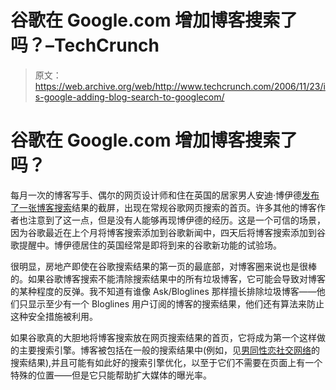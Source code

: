 # 谷歌在 Google.com 增加博客搜索了吗？–TechCrunch

> 原文：<https://web.archive.org/web/http://www.techcrunch.com/2006/11/23/is-google-adding-blog-search-to-googlecom/>

# 谷歌在 Google.com 增加博客搜索了吗？

 [](https://web.archive.org/web/20220811105107/http://blogsearch.google.com/) 每月一次的博客写手、偶尔的网页设计师和住在英国的居家男人安迪·博伊德[发布了一张](https://web.archive.org/web/20220811105107/http://www.boydcreative.net/google/google-integrating-blog-posts-into-search-results/)[博客搜索](https://web.archive.org/web/20220811105107/http://blogsearch.google.com/)结果的截屏，出现在常规谷歌网页搜索的首页。许多其他的博客作者也注意到了这一点，但是没有人能够再现博伊德的经历。这是一个可信的场景，因为谷歌最近在上个月将博客搜索添加到谷歌新闻中，四天后将博客搜索添加到谷歌提醒中。博伊德居住的英国经常是即将到来的谷歌新功能的试验场。

很明显，房地产即使在谷歌搜索结果的第一页的最底部，对博客圈来说也是很棒的。如果谷歌博客搜索不能清除搜索结果中的所有垃圾博客，它可能会导致对博客的某种程度的反弹。我不知道有谁像 Ask/Bloglines 那样擅长排除垃圾博客——他们只显示至少有一个 Bloglines 用户订阅的博客的搜索结果，他们还有算法来防止这种安全措施被利用。

如果谷歌真的大胆地将博客搜索放在网页搜索结果的首页，它将成为第一个这样做的主要搜索引擎。博客被包括在一般的搜索结果中(例如，见[男同性恋社交网络](https://web.archive.org/web/20220811105107/http://www.google.com/search?q=gay+men+social+networking&ie=utf-8&oe=utf-8&rls=org.mozilla:en-US:official&client=firefox-a)的搜索结果),并且可能有如此好的搜索引擎优化，以至于它们不需要在页面上有一个特殊的位置——但是它只能帮助扩大媒体的曝光率。